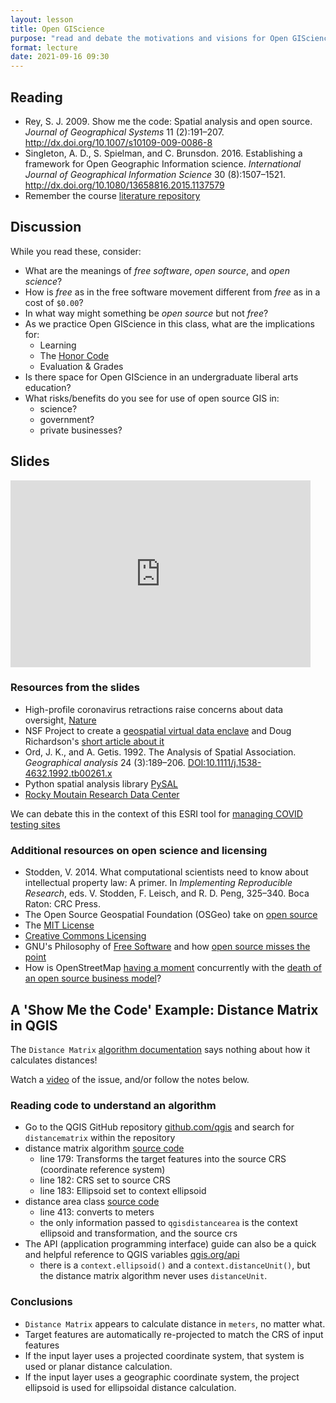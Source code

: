 ```yaml
---
layout: lesson
title: Open GIScience
purpose: "read and debate the motivations and visions for Open GIScience"
format: lecture
date: 2021-09-16 09:30
---
```


## Reading

- Rey, S. J. 2009. Show me the code: Spatial analysis and open source. *Journal of Geographical Systems* 11 (2):191–207. http://dx.doi.org/10.1007/s10109-009-0086-8
- Singleton, A. D., S. Spielman, and C. Brunsdon. 2016. Establishing a framework for Open Geographic Information science. *International Journal of Geographical Information Science* 30 (8):1507–1521. http://dx.doi.org/10.1080/13658816.2015.1137579
- Remember the course [literature repository](https://github.com/GIS4DEV/literature)

## Discussion

While you read these, consider:
- What are the meanings of *free software*, *open source*, and *open science*?
- How is *free* as in the free software movement different from *free* as in a cost of `$0.00`?
- In what way might something be *open source* but not *free*?
- As we practice Open GIScience in this class, what are the implications for:
  - Learning
  - The [Honor Code](9/14/honorcode)
  - Evaluation & Grades
- Is there space for Open GIScience in an undergraduate liberal arts education?
- What risks/benefits do you see for use of open source GIS in:
  - science?
  - government?
  - private businesses?

## Slides

<iframe src="https://docs.google.com/presentation/d/e/2PACX-1vRrspcy_84-p4gkNj5I1QLfVtiDdSub7Z8PHRU-pfjJaozepUzG8KLUhZqBELSgOG-XJ-eZa7O5JCMz/embed?start=false&loop=false&delayms=15000" frameborder="0" width="480" height="299" allowfullscreen="true" mozallowfullscreen="true" webkitallowfullscreen="true"></iframe><br>

### Resources from the slides

- High-profile coronavirus retractions raise concerns about data oversight, [Nature](https://www.nature.com/articles/d41586-020-01695-w)
- NSF Project to create a [geospatial virtual data enclave](https://www.nsf.gov/awardsearch/showAward?AWD_ID=1832465&HistoricalAwards=false) and Doug Richardson's [short article about it](https://www.esri.com/about/newsroom/arcnews/dealing-with-geoprivacy-and-confidential-geospatial-data/)
- Ord, J. K., and A. Getis. 1992. The Analysis of Spatial Association. *Geographical analysis* 24 (3):189–206. [DOI:10.1111/j.1538-4632.1992.tb00261.x](https://doi.org/10.1111/j.1538-4632.1992.tb00261.x)
- Python spatial analysis library [PySAL](https://pysal.org/)
- [Rocky Moutain Research Data Center](https://www.census.gov/about/adrm/fsrdc/locations/rocky-mountain.html)

We can debate this in the context of this ESRI tool for [managing COVID testing sites](https://www.esri.com/en-us/covid-19/response)

### Additional resources on open science and licensing

- Stodden, V. 2014. What computational scientists need to know about intellectual property law: A primer. In *Implementing Reproducible Research*, eds. V. Stodden, F. Leisch, and R. D. Peng, 325–340. Boca Raton: CRC Press.
- The Open Source Geospatial Foundation (OSGeo) take on [open source](https://www.osgeo.org/about/what-is-open-source/)
- The [MIT License](https://opensource.org/licenses/MIT)
- [Creative Commons Licensing](https://creativecommons.org/licenses/)
- GNU's Philosophy of [Free Software](https://www.gnu.org/philosophy/free-sw.en.html) and how [open source misses the point](https://www.gnu.org/philosophy/open-source-misses-the-point.html)
- How is OpenStreetMap [having a moment](https://joemorrison.medium.com/openstreetmap-is-having-a-moment-dcc7eef1bb01) concurrently with the [death of an open source business model](https://joemorrison.medium.com/death-of-an-open-source-business-model-62bc227a7e9b)?

## A 'Show Me the Code' Example: Distance Matrix in QGIS

The `Distance Matrix` [algorithm documentation](https://docs.qgis.org/3.16/en/docs/user_manual/processing_algs/qgis/vectoranalysis.html#distance-matrix) says nothing about how it calculates distances!

Watch a [video](https://midd.hosted.panopto.com/Panopto/Pages/Viewer.aspx?id=855206e6-2da2-4879-b86a-acdf016865e4) of the issue, and/or follow the notes below.

### Reading code to understand an algorithm

- Go to the QGIS GitHub repository [github.com/qgis](https://github.com/qgis) and search for `distancematrix` within the repository
- distance matrix algorithm [source code](https://github.com/qgis/QGIS/blob/f32725658f205af4ac9718d3a3b74f13eaa98d3e/python/plugins/processing/algs/qgis/PointDistance.py)
  - line 179: Transforms the target features into the source CRS (coordinate reference system)
  - line 182: CRS set to source CRS
  - line 183: Ellipsoid set to context ellipsoid
- distance area class [source code](https://github.com/qgis/QGIS/blob/5caa3880ff5e85df9116d191863809c6851644c8/src/core/qgsdistancearea.cpp)
  - line 413: converts to meters
  - the only information passed to `qgisdistancearea` is the context ellipsoid and transformation, and the source crs
- The API (application programming interface) guide can also be a quick and helpful reference to QGIS variables [qgis.org/api](https://qgis.org/api/classQgsProcessingContext.html)
  - there is a `context.ellipsoid()` and a `context.distanceUnit()`, but the distance matrix algorithm never uses `distanceUnit`.

### Conclusions

- `Distance Matrix` appears to calculate distance in `meters`, no matter what.
- Target features are automatically re-projected to match the CRS of input features
- If the input layer uses a projected coordinate system, that system is used or planar distance calculation.
- If the input layer uses a geographic coordinate system, the project ellipsoid is used for ellipsoidal distance calculation.
